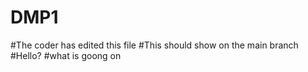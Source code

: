 # DMP1
#The coder has edited this file
#This should show on the main branch
#Hello?
#what is goong on
